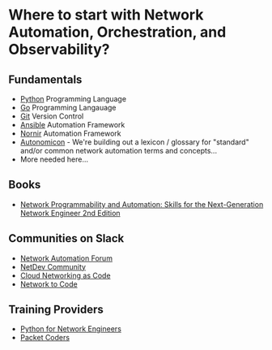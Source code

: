 # Where to start with Network Automation, Orchestration, and Observability?

## Fundamentals
* [Python](https://github.com/Network-Automation-Forum/handyinfo/blob/main/Python_LearningMaterials.md) Programming Language
* [Go](https://github.com/Network-Automation-Forum/handyinfo/blob/main/Go_LearningMaterials.md) Programming Langauage
* [Git](https://github.com/Network-Automation-Forum/handyinfo/blob/main/Git_LearningMaterials.md) Version Control
* [Ansible](https://github.com/Network-Automation-Forum/handyinfo/blob/main/Ansible_LearningMaterials.md) Automation Framework
* [Nornir](https://github.com/Network-Automation-Forum/handyinfo/blob/main/Nornir_LearningMaterials.md) Automation Framework
* [Autonomicon](https://github.com/Network-Automation-Forum/autonomicon) - We're building out a lexicon / glossary for "standard" and/or common network automation terms and concepts...
* More needed here...

## Books
* [Network Programmability and Automation: Skills for the Next-Generation Network Engineer 2nd Edition](https://amzn.to/48bBX7g)

## Communities on Slack
* [Network Automation Forum](https://join.slack.com/t/networkautoma-prb3593/shared_invite/zt-25rdfdmyf-qYoYgXEEMs7h_aqwC79Abg)
* [NetDev Community](https://join.slack.com/t/netdev-community/shared_invite/zt-2c735ssis-OClIilW0~P4wll2OXW4rsw)
* [Cloud Networking as Code](cloud-network-as-code.slack.com)
* [Network to Code](networktocode.slack.com)

## Training Providers
* [Python for Network Engineers](https://pynet.twb-tech.com/network-automation-courses.html)
* [Packet Coders](https://www.packetcoders.io/courses/)
